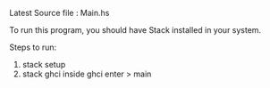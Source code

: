 Latest Source file : Main.hs

To run this program, you should have Stack installed in your system.

Steps to run:
1. stack setup
2. stack ghci
   inside ghci enter > main
